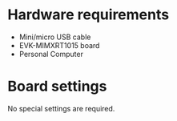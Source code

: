 Hardware requirements
=====================
- Mini/micro USB cable
- EVK-MIMXRT1015 board
- Personal Computer

Board settings
============
No special settings are required.
